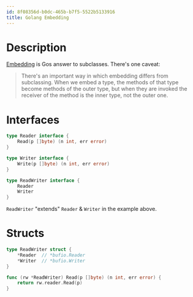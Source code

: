 ```yaml
---
id: 8f08356d-b0dc-465b-b7f5-5522b5133916
title: Golang Embedding
---
```


# Description

[Embedding](https://golang.org/doc/effective_go.html#embedding) is Gos
answer to subclasses. There's one caveat:

> There's an important way in which embedding differs from subclassing.
> When we embed a type, the methods of that type become methods of the
> outer type, but when they are invoked the receiver of the method is
> the inner type, not the outer one.

# Interfaces

``` go
type Reader interface {
    Read(p []byte) (n int, err error)
}

type Writer interface {
    Write(p []byte) (n int, err error)
}

type ReadWriter interface {
    Reader
    Writer
}
```

`ReadWriter` "extends" `Reader` & `Writer` in the example above.

# Structs

``` go
type ReadWriter struct {
    *Reader  // *bufio.Reader
    *Writer  // *bufio.Writer
}

func (rw *ReadWriter) Read(p []byte) (n int, err error) {
    return rw.reader.Read(p)
}
```

